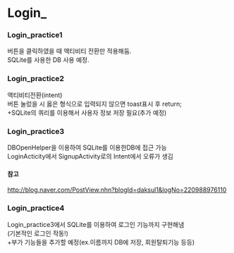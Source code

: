 # Login_  
### Login_practice1  
버튼을 클릭하였을 때 액티비티 전환만 적용해둠.  
SQLite를 사용한 DB 사용 예정.  
### Login_practice2  
액티비티전환(intent)  
버튼 눌렀을 시 옳은 형식으로 입력되지 않으면 toast표시 후 return;  
+SQLite의 쿼리를 이용해서 사용자 정보 저장 필요(추가 예정)  
### Login_practice3  
DBOpenHelper을 이용하여 SQLite를 이용한DB에 접근 가능  
LoginActicity에서 SignupActivity로의 Intent에서 오류가 생김  
#### 참고  
http://blog.naver.com/PostView.nhn?blogId=daksul1&logNo=220988976110    
### Login_practice4  
Login_practice3에서 SQLite를 이용하여 로그인 기능까지 구현해냄  
(기본적인 로그인 작동!)  
+부가 기능들을 추가할 예정(ex.이름까지 DB에 저장, 회원탈퇴기능 등등)
